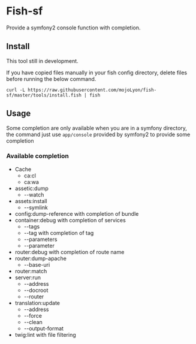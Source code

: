# Fish-sf

Provide a symfony2 console function with completion.

## Install

This tool still in development.

If you have copied files manually in your fish config directory, delete files before running the below command.

```shell
curl -L https://raw.githubusercontent.com/mojoLyon/fish-sf/master/tools/install.fish | fish
```

## Usage

Some completion are only available when you are in a symfony directory, the command just use `app/console` provided by symfony2 
to provide some completion

### Available completion 

 - Cache
    * ca:cl
    * ca:wa
 - assetic:dump
    * --watch
 - assets:install
    * --symlink
 - config:dump-reference with completion of bundle
 - container:debug with completion of services
    * --tags
    * --tag with completion of tag
    * --parameters
    * --parameter
 - router:debug with completion of route name
 - router:dump-apache
    * --base-uri
 - router:match
 - server:run
    * --address
    * --docroot
    * --router
 - translation:update
    * --address
    * --force
    * --clean
    * --output-format
 - twig:lint with file filtering
